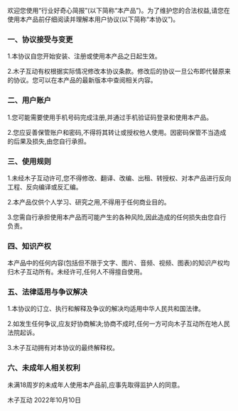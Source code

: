 欢迎您使用“行业好奇心简报”(以下简称“本产品”)。为了维护您的合法权益,请您在使用本产品前仔细阅读并理解本用户协议(以下简称“本协议”)。

### 一、协议接受与变更

1.本协议自您开始安装、注册或使用本产品之日起生效。

2.木子互动有权根据实际情况修改本协议条款。修改后的协议一旦公布即代替原来的协议。您可以在本产品的最新版本中查阅相关内容。

### 二、用户账户

1.您可能需要使用手机号码完成注册,并通过手机验证码登录和使用本产品。

2.您应妥善保管账户和密码,不得将其转让或授权他人使用。因密码保管不当造成的后果及损失,由您自行承担。

### 三、使用规则

1.未经木子互动许可,您不得修改、翻译、改编、出租、转授权、对本产品进行反向工程、反向编译或反汇编。

2.本产品仅供个人学习、研究之用,不得用于任何商业目的。

3.您需自行承担使用本产品而可能产生的各种风险,因此造成的任何损失由您自行负责。

### 四、知识产权

本产品中的任何内容(包括但不限于文字、图片、音频、视频、图表)的知识产权均归木子互动所有。未经许可,任何人不得擅自使用。

### 五、法律适用与争议解决

1.本协议的订立、执行和解释及争议的解决均适用中华人民共和国法律。

2.如发生任何争议,应友好协商解决;协商不成时,任何一方可向木子互动所在地人民法院起诉。

3.木子互动拥有对本协议的最终解释权。

### 六、未成年人相关权利

未满18周岁的未成年人使用本产品前,应事先取得监护人的同意。

木子互动
2022年10月10日
